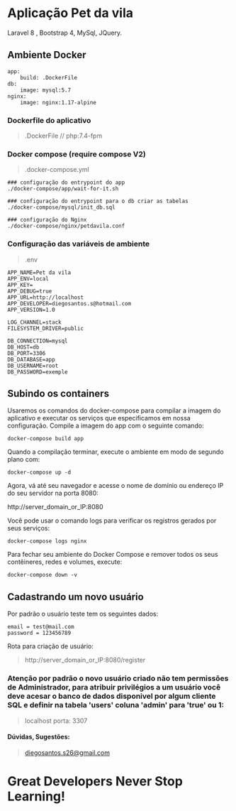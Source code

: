 # Aplicação Pet da vila
Laravel 8 , Bootstrap 4, MySql, JQuery.

## Ambiente Docker
```
app: 
    build: .DockerFile
db:  
    image: mysql:5.7
nginx: 
    image: nginx:1.17-alpine
```

### Dockerfile do aplicativo
> .DockerFile // php:7.4-fpm

### Docker compose (require compose V2)
> .docker-compose.yml

```
### configuração do entrypoint do app
./docker-compose/app/wait-for-it.sh 

### configuração do entrypoint para o db criar as tabelas
./docker-compose/mysql/init_db.sql 

### configuração do Nginx
./docker-compose/nginx/petdavila.conf
```

### Configuração das variáveis de ambiente
> .env
```
APP_NAME=Pet da vila
APP_ENV=local
APP_KEY=
APP_DEBUG=true
APP_URL=http://localhost
APP_DEVELOPER=diegosantos.s@hotmail.com
APP_VERSION=1.0

LOG_CHANNEL=stack
FILESYSTEM_DRIVER=public

DB_CONNECTION=mysql
DB_HOST=db
DB_PORT=3306
DB_DATABASE=app
DB_USERNAME=root
DB_PASSWORD=exemple
```

## Subindo os containers
Usaremos os comandos do docker-compose para compilar a imagem do aplicativo e executar os serviços que especificamos em nossa configuração.
Compile a imagem do app com o seguinte comando:
```
docker-compose build app
```

Quando a compilação terminar, execute o ambiente em modo de segundo plano com:
```
docker-compose up -d
```

Agora, vá até seu navegador e acesse o nome de domínio ou endereço IP do seu servidor na porta 8080:

http://server_domain_or_IP:8080

Você pode usar o comando logs para verificar os registros gerados por seus serviços:
```
docker-compose logs nginx
```
Para fechar seu ambiente do Docker Compose e remover todos os seus contêineres, redes e volumes, execute:
```
docker-compose down -v
```

## Cadastrando um novo usuário
Por padrão o usuário teste tem os seguintes dados:
```
email = test@mail.com
password = 123456789
```
Rota para criação de usuário:
> http://server_domain_or_IP:8080/register

### Atenção por padrão o novo usuário criado não tem permissões de Administrador, para atribuir privilégios a um usuário você deve acesar o banco de dados disponivel por algum cliente SQL e definir na tabela 'users' coluna 'admin' para 'true' ou 1:
> localhost porta: 3307


#### Dúvidas, Sugestões:
> diegosantos.s26@gmail.com

# Great Developers Never Stop Learning!
